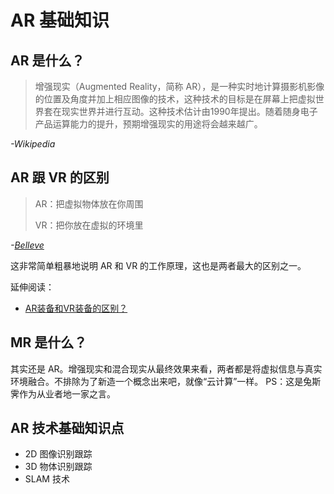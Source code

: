 # AR 基础知识


## AR 是什么？

> 增强现实（Augmented Reality，简称 AR），是一种实时地计算摄影机影像的位置及角度并加上相应图像的技术，这种技术的目标是在屏幕上把虚拟世界套在现实世界并进行互动。这种技术估计由1990年提出。随着随身电子产品运算能力的提升，预期增强现实的用途将会越来越广。

*-Wikipedia*


## AR 跟 VR 的区别

> AR：把虚拟物体放在你周围
>
> VR：把你放在虚拟的环境里

*-[Belleve](https://www.zhihu.com/question/24128481/answer/92595129)*

这非常简单粗暴地说明 AR 和 VR 的工作原理，这也是两者最大的区别之一。

延伸阅读：

- [AR装备和VR装备的区别？](https://www.zhihu.com/question/24128481/answer/106155090)

## MR 是什么？
其实还是 AR。增强现实和混合现实从最终效果来看，两者都是将虚拟信息与真实环境融合。不排除为了新造一个概念出来吧，就像“云计算”一样。
PS：这是兔斯霁作为从业者地一家之言。

## AR 技术基础知识点

- 2D 图像识别跟踪
- 3D 物体识别跟踪
- SLAM 技术